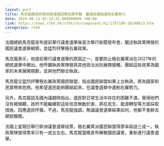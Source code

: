 ```yaml
---
layout: post
title: 馬克龍稱政府將採取措施回應民眾呼聲　籲選民團結遏制右翼勢力
date: 2024-06-13 02:14:53.000000000 +08:00
link: https://news.rthk.hk/rthk/ch/component/k2/1757189-20240613.htm
categories: rthk
---
```


法國總統馬克龍宣布提前舉行議會選舉後首次舉行新聞發布會，闡述執政黨陣營的國民議會選舉綱領，並猛烈抨擊極右翼政黨。

馬克龍表示，他提前舉行議會選舉的原因之一，是要防止極右翼黨派在2027年的總統選舉中勝出。他呼籲執政黨陣營與其他政治派別展開接觸，團結這些政黨為國家的未來展開規劃，並與他們聯合執政。

馬克龍又猛烈抨擊極右翼政黨國民聯盟，指出國民聯盟如果上台執政，將為國家和民眾帶來危險。他希望選民能夠團結起來，在議會選舉中遏制右翼勢力。

另外，馬克龍談及國內議題時指出，選民對日常生活中存在的困難不滿，覺得他們沒有被傾聽，政府不能繼續對這些信息無動於衷，將在民生、能源轉型等方面採取措施，回應選民呼聲。不過，馬克龍強調，無論議會選舉結果如何，他都不會辭去總統職務。

法國上星期日舉行歐洲議會選舉投票，極右翼黨派國民聯盟得票率超過三成一，執政黨陣營得票率只有一成五左右。馬克龍當晚宣布解散國民議會，重新進行議會選舉。
